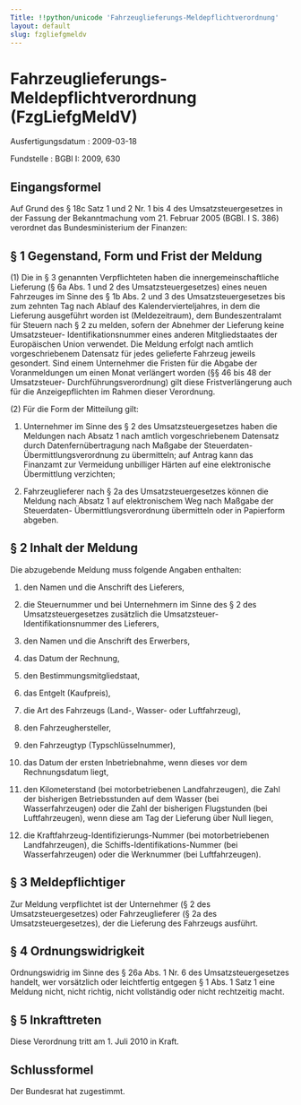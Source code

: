 ```yaml
---
Title: !!python/unicode 'Fahrzeuglieferungs-Meldepflichtverordnung'
layout: default
slug: fzgliefgmeldv
---
```


# Fahrzeuglieferungs-Meldepflichtverordnung (FzgLiefgMeldV)

Ausfertigungsdatum
:   2009-03-18

Fundstelle
:   BGBl I: 2009, 630


## Eingangsformel

Auf Grund des § 18c Satz 1 und 2 Nr. 1 bis 4 des Umsatzsteuergesetzes
in der Fassung der Bekanntmachung vom 21. Februar 2005 (BGBl. I S.
386) verordnet das Bundesministerium der Finanzen:


## § 1 Gegenstand, Form und Frist der Meldung

(1) Die in § 3 genannten Verpflichteten haben die
innergemeinschaftliche Lieferung (§ 6a Abs. 1 und 2 des
Umsatzsteuergesetzes) eines neuen Fahrzeuges im Sinne des § 1b Abs. 2
und 3 des Umsatzsteuergesetzes bis zum zehnten Tag nach Ablauf des
Kalendervierteljahres, in dem die Lieferung ausgeführt worden ist
(Meldezeitraum), dem Bundeszentralamt für Steuern nach § 2 zu melden,
sofern der Abnehmer der Lieferung keine Umsatzsteuer-
Identifikationsnummer eines anderen Mitgliedstaates der Europäischen
Union verwendet. Die Meldung erfolgt nach amtlich vorgeschriebenem
Datensatz für jedes gelieferte Fahrzeug jeweils gesondert. Sind einem
Unternehmer die Fristen für die Abgabe der Voranmeldungen um einen
Monat verlängert worden (§§ 46 bis 48 der Umsatzsteuer-
Durchführungsverordnung) gilt diese Fristverlängerung auch für die
Anzeigepflichten im Rahmen dieser Verordnung.

(2) Für die Form der Mitteilung gilt:

1.  Unternehmer im Sinne des § 2 des Umsatzsteuergesetzes haben die
    Meldungen nach Absatz 1 nach amtlich vorgeschriebenem Datensatz durch
    Datenfernübertragung nach Maßgabe der Steuerdaten-
    Übermittlungsverordnung zu übermitteln; auf Antrag kann das Finanzamt
    zur Vermeidung unbilliger Härten auf eine elektronische Übermittlung
    verzichten;


2.  Fahrzeuglieferer nach § 2a des Umsatzsteuergesetzes können die Meldung
    nach Absatz 1 auf elektronischem Weg nach Maßgabe der Steuerdaten-
    Übermittlungsverordnung übermitteln oder in Papierform abgeben.





## § 2 Inhalt der Meldung

Die abzugebende Meldung muss folgende Angaben enthalten:

1.  den Namen und die Anschrift des Lieferers,


2.  die Steuernummer und bei Unternehmern im Sinne des § 2 des
    Umsatzsteuergesetzes zusätzlich die Umsatzsteuer-Identifikationsnummer
    des Lieferers,


3.  den Namen und die Anschrift des Erwerbers,


4.  das Datum der Rechnung,


5.  den Bestimmungsmitgliedstaat,


6.  das Entgelt (Kaufpreis),


7.  die Art des Fahrzeugs (Land-, Wasser- oder Luftfahrzeug),


8.  den Fahrzeughersteller,


9.  den Fahrzeugtyp (Typschlüsselnummer),


10. das Datum der ersten Inbetriebnahme, wenn dieses vor dem
    Rechnungsdatum liegt,


11. den Kilometerstand (bei motorbetriebenen Landfahrzeugen), die Zahl der
    bisherigen Betriebsstunden auf dem Wasser (bei Wasserfahrzeugen) oder
    die Zahl der bisherigen Flugstunden (bei Luftfahrzeugen), wenn diese
    am Tag der Lieferung über Null liegen,


12. die Kraftfahrzeug-Identifizierungs-Nummer (bei motorbetriebenen
    Landfahrzeugen), die Schiffs-Identifikations-Nummer (bei
    Wasserfahrzeugen) oder die Werknummer (bei Luftfahrzeugen).





## § 3 Meldepflichtiger

Zur Meldung verpflichtet ist der Unternehmer (§ 2 des
Umsatzsteuergesetzes) oder Fahrzeuglieferer (§ 2a des
Umsatzsteuergesetzes), der die Lieferung des Fahrzeugs ausführt.


## § 4 Ordnungswidrigkeit

Ordnungswidrig im Sinne des § 26a Abs. 1 Nr. 6 des
Umsatzsteuergesetzes handelt, wer vorsätzlich oder leichtfertig
entgegen § 1 Abs. 1 Satz 1 eine Meldung nicht, nicht richtig, nicht
vollständig oder nicht rechtzeitig macht.


## § 5 Inkrafttreten

Diese Verordnung tritt am 1. Juli 2010 in Kraft.


## Schlussformel

Der Bundesrat hat zugestimmt.

